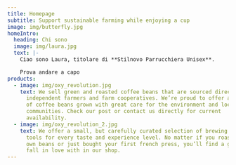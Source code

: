 ```yaml
---
title: Homepage
subtitle: Support sustainable farming while enjoying a cup
image: img/butterfly.jpg
homeIntro:
  heading: Chi sono
  image: img/laura.jpg
  text: |-
    Ciao sono Laura, titolare di **Stilnovo Parrucchiera Unisex**.

    Prova andare a capo
products:
  - image: img/oxy_revolution.jpg
    text: We sell green and roasted coffee beans that are sourced directly from
      independent farmers and farm cooperatives. We’re proud to offer a variety
      of coffee beans grown with great care for the environment and local
      communities. Check our post or contact us directly for current
      availability.
  - image: img/oxy_revolution_2.jpg
    text: We offer a small, but carefully curated selection of brewing gear and
      tools for every taste and experience level. No matter if you roast your
      own beans or just bought your first french press, you’ll find a gadget to
      fall in love with in our shop.
---
```

